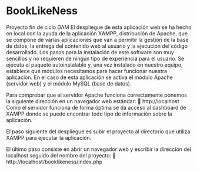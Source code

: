# BookLikeNess
Proyecto fin de ciclo DAM
El despliegue de esta aplicación web se ha hecho en local con la ayuda
de la aplicación XAMPP, distribución de Apache, que se compone de
varias aplicaciones que van a permitir la gestión de la base de datos, la
entrega del contenido web al usuario y la ejecución del código
desarrollado.
Los pasos para la instalación de este software son muy sencillos y no
requieren de ningún tipo de experiencia para el usuario. Se ejecuta el
paquete autoinstalable y, una vez instalado en nuestro equipo, establece
qué módulos necesitamos para hacer funcionar nuestra aplicación. En el
caso de esta aplicación se activa el módulo Apache (servidor web) y el
módulo MySQL (base de datos).

Para comprobar que el servidor Apache funciona correctamente ponemos
la siguiente dirección en un navegador web estándar:
 http://localhost
Como el servidor funciona de forma óptima se da acceso al dashboard de
XAMPP donde se puede encontrar todo tipo de información sobre la
aplicación.

El paso siguiente del despliegue es subir el proyecto al directorio que
utiliza XAMPP para ejecutar la aplicación. 

El último paso consiste en abrir un navegador web y escribir la dirección
del localhost seguido del nombre del proyecto:
 http://localhost/booklikeness/index.php
